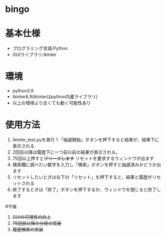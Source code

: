 # bingo
# 基本仕様
- プログラミング言語:Python 
- GUIライブラリ:tkinter
  
# 環境
- python3.9
- tkinter8.9(tkinterはpython内蔵ライブラリ)
- 以上の環境より古くても動く可能性あり

# 使用方法
1. tkinter_test.pyを実行
1.「抽選開始」ボタンを押下すると結果が、結果下に表示される
1. 2回目以降は履歴下に一つ前以前の結果が表示される。
1. 75回以上押すと~~フリーズします~~ リセットを要求するウィンドウが出ます
1. 検索欄に調べたい数字を入力し「検索」ボタンを押すと抽選済みかどうか出ます
1. リセットしたいときは左下の「リセット」を押下すると、結果と履歴がリセットされる
1. 終了するときは「終了」ボタンを押下するか、ウィンドウを閉じると終了します

#今後
1. ~~GUIの可視性の向上~~
2. ~~75回目以降の分岐の実装~~
3. ~~履歴検索の実装~~
